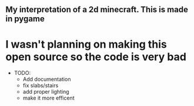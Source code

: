 My interpretation of a 2d minecraft. This is made in pygame
---

# I wasn't planning on making this open source so the code is very bad

- TODO:
  - Add documentation
  - fix slabs/stairs
  - add proper lighting
  - make it more efficent
